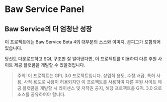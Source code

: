 # Baw Service Panel
## Baw Service의 더 엄청난 성장

이 프로젝트에는 Baw Service Beta 4의 대부분의 소스와 이미지, 콘피그가 포함되어 있습니다.

당신도 다운로드하고 SQL 구조만 잘 알아낸다면, 이 프로젝트를 이용하여 다른 후원 사이트 제공 플랫폼을 개발할 수 있을것입니다.

> 주의! 이 프로젝트는 GPL 3.0 프로젝트입니다.
상업적 용도, 수정.배급, 특허 사용, 사적 용도로 사용이 허용되지만
이 프로젝트를 사용하여 다른 후원 사이트 제공 플랫폼을 개발할 시 라이센스 및 저작권 공지, 해당 프로젝트를 GPL 3.0 으로 소스를 공유하여야 합니다.
